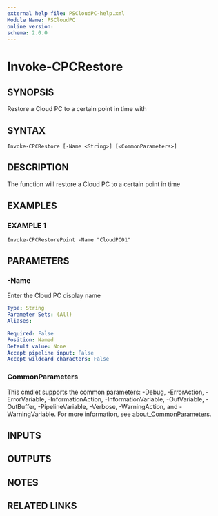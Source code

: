 ```yaml
---
external help file: PSCloudPC-help.xml
Module Name: PSCloudPC
online version:
schema: 2.0.0
---
```


# Invoke-CPCRestore

## SYNOPSIS
Restore a Cloud PC to a certain point in time with

## SYNTAX

```
Invoke-CPCRestore [-Name <String>] [<CommonParameters>]
```

## DESCRIPTION
The function will restore a Cloud PC to a certain point in time

## EXAMPLES

### EXAMPLE 1
```
Invoke-CPCRestorePoint -Name "CloudPC01"
```

## PARAMETERS

### -Name
Enter the Cloud PC display name

```yaml
Type: String
Parameter Sets: (All)
Aliases:

Required: False
Position: Named
Default value: None
Accept pipeline input: False
Accept wildcard characters: False
```

### CommonParameters
This cmdlet supports the common parameters: -Debug, -ErrorAction, -ErrorVariable, -InformationAction, -InformationVariable, -OutVariable, -OutBuffer, -PipelineVariable, -Verbose, -WarningAction, and -WarningVariable. For more information, see [about_CommonParameters](http://go.microsoft.com/fwlink/?LinkID=113216).

## INPUTS

## OUTPUTS

## NOTES

## RELATED LINKS

